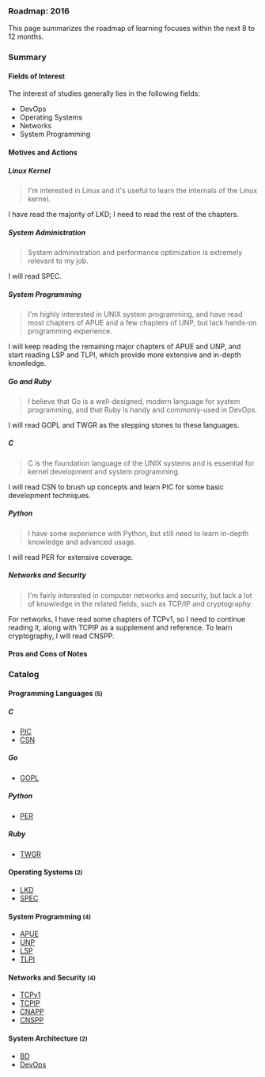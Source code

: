 ### **Roadmap: 2016**

This page summarizes the roadmap of learning focuses within the next 8 to 12 months.

### Summary

#### Fields of Interest

The interest of studies generally lies in the following fields:

* DevOps
* Operating Systems
* Networks
* System Programming

#### Motives and Actions

##### **Linux Kernel**

> I'm interested in Linux and it's useful to learn the internals of the Linux kernel.

I have read the majority of LKD; I need to read the rest of the chapters.

##### **System Administration**

> System administration and performance optimization is extremely relevant to my job.

I will read SPEC.

##### **System Programming**

> I'm highly interested in UNIX system programming, and have read most chapters of APUE and a few chapters of UNP, but lack hands-on programming experience.

I will keep reading the remaining major chapters of APUE and UNP, and start reading LSP and TLPI, which provide more extensive and in-depth knowledge.

##### **Go and Ruby**

> I believe that Go is a well-designed, modern language for system programming, and that Ruby is handy and commonly-used in DevOps.

I will read GOPL and TWGR as the stepping stones to these languages.

##### **C**

> C is the foundation language of the UNIX systems and is essential for kernel development and system programming.

I will read CSN to brush up concepts and learn PIC for some basic development techniques.

##### **Python**

> I have some experience with Python, but still need to learn in-depth knowledge and advanced usage.

I will read PER for extensive coverage.

##### **Networks and Security**

> I'm fairly interested in computer networks and security, but lack a lot of knowledge in the related fields, such as TCP/IP and cryptography.

For networks, I have read some chapters of TCPv1, so I need to continue reading it, along with TCPIP as a supplement and reference. To learn cryptography, I will read CNSPP.

#### Pros and Cons of Notes

### Catalog

#### Programming Languages <small>(5)</small>

##### **C**

* [PIC](../pic/index.md)
* [CSN](../csn/index.md)

##### **Go**

* [GOPL](../gopl/index.md)

##### **Python**

* [PER](../per/index.md)

##### **Ruby**

* [TWGR](../twgr/index.md)

#### Operating Systems <small>(2)</small>

* [LKD](../lkd/index.md)
* [SPEC](../spec/index.md)

#### System Programming <small>(4)</small>

* [APUE](../apue/index.md)
* [UNP](../unp/index.md)
* [LSP](../lsp/index.md)
* [TLPI](../tlpi/index.md)

#### Networks and Security <small>(4)</small>

* [TCPv1](../tcpv1/index.md)
* [TCPIP](../tcpip/index.md)
* [CNAPP](../cnapp/index.md)
* [CNSPP](../cnspp/index.md)

#### System Architecture <small>(2)</small>

* [BD](../bd/index.md)
* [DevOps](../devops/index.md)
